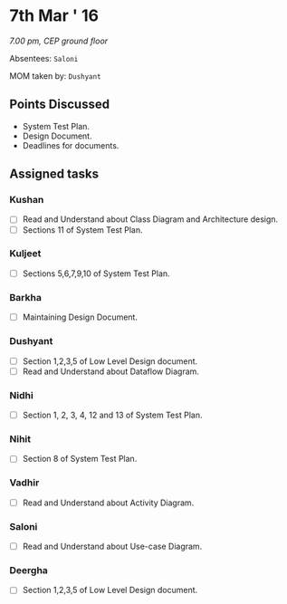 7th Mar ' 16
============
*7.00 pm, CEP ground floor*

Absentees: `Saloni`

MOM taken by: `Dushyant`



## Points Discussed
- System Test Plan.
- Design Document.
- Deadlines for documents.

## Assigned tasks

### Kushan
- [ ] Read and Understand about Class Diagram and Architecture design.
- [ ] Sections  11 of System Test Plan.

### Kuljeet
- [ ] Sections  5,6,7,9,10 of System Test Plan.

### Barkha
- [ ] Maintaining Design Document.

### Dushyant
- [ ] Section 1,2,3,5 of Low Level Design document.
- [ ] Read and Understand about Dataflow Diagram.

### Nidhi
- [ ] Section 1, 2, 3, 4, 12 and 13 of System Test Plan.

### Nihit
- [ ] Section 8 of System Test Plan.

### Vadhir
- [ ] Read and Understand about Activity Diagram.

### Saloni
- [ ] Read and Understand about Use-case Diagram.

### Deergha
- [ ] Section 1,2,3,5 of Low Level Design document.
